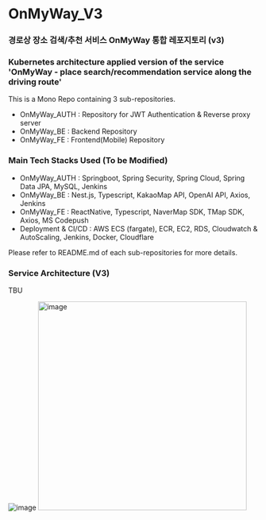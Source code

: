 # OnMyWay_V3
### 경로상 장소 검색/추천 서비스 OnMyWay 통합 레포지토리 (v3)
### Kubernetes architecture applied version of the service 'OnMyWay - place search/recommendation service along the driving route'

This is a Mono Repo containing 3 sub-repositories.

- OnMyWay_AUTH : Repository for JWT Authentication & Reverse proxy server
- OnMyWay_BE : Backend Repository
- OnMyWay_FE : Frontend(Mobile) Repository

### Main Tech Stacks Used (To be Modified)
- OnMyWay_AUTH : Springboot, Spring Security, Spring Cloud, Spring Data JPA, MySQL, Jenkins
- OnMyWay_BE : Nest.js, Typescript, KakaoMap API, OpenAI API, Axios, Jenkins
- OnMyWay_FE : ReactNative, Typescript, NaverMap SDK, TMap SDK, Axios, MS Codepush
- Deployment & CI/CD : AWS ECS (fargate), ECR, EC2, RDS, Cloudwatch & AutoScaling, Jenkins, Docker, Cloudflare

Please refer to README.md of each sub-repositories for more details.

### Service Architecture (V3)
TBU

![image](https://github.com/user-attachments/assets/06806b05-ce76-46f7-915b-67d33f3513fc)
<img width="420" alt="image" src="https://github.com/user-attachments/assets/2b7c498a-cfee-48f0-8220-6850a2a2c022">
